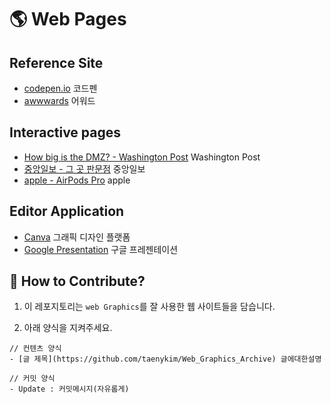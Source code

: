 # 🌎 Web Pages

## Reference Site

- [codepen.io](https://codepen.io/) 코드펜
- [awwwards](https://www.awwwards.com/) 어워드

## Interactive pages

- [How big is the DMZ? - Washington Post](https://www.washingtonpost.com/graphics/2017/world/mapping-the-dmz/?noredirect=on) Washington Post
- [중앙일보 - 그 곳 판문점](https://news.joins.com/digitalspecial/290) 중앙일보
- [apple - AirPods Pro](https://www.apple.com/kr/airpods-pro/) apple

## Editor Application

- [Canva](https://www.canva.com/ko_kr/) 그래픽 디자인 플랫폼
- [Google Presentation](https://www.google.com/intl/ko_kr/slides/about/) 구글 프레젠테이션

## 👀 How to Contribute?

1. 이 레포지토리는 `web Graphics`를 잘 사용한 웹 사이트들을 담습니다.

2. 아래 양식을 지켜주세요.

```
// 컨텐츠 양식
- [글 제목](https://github.com/taenykim/Web_Graphics_Archive) 글에대한설명

// 커밋 양식
- Update : 커밋메시지(자유롭게)
```

